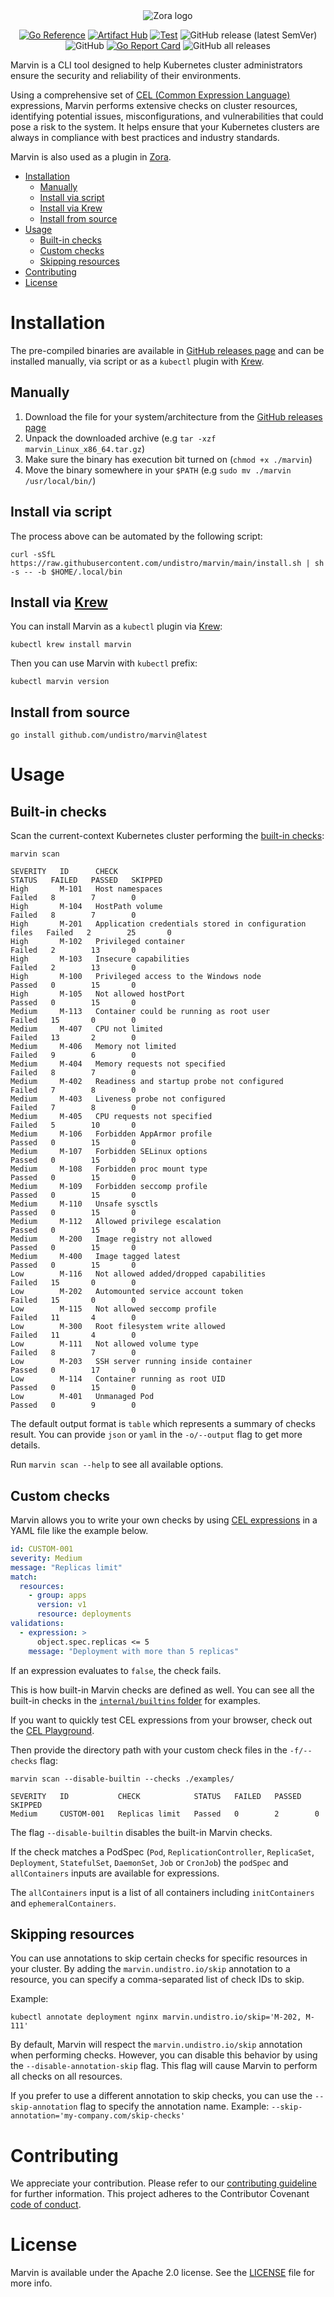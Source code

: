 <div align="center">

<picture>
  <source media="(prefers-color-scheme: dark)" srcset="assets/banner-dark.png">
  <img alt="Zora logo" src="assets/banner-light.png">
</picture>

[![Go Reference](https://pkg.go.dev/badge/github.com/undistro/marvin.svg)](https://pkg.go.dev/github.com/undistro/marvin)
[![Artifact Hub](https://img.shields.io/endpoint?url=https://artifacthub.io/badge/repository/marvin)](https://artifacthub.io/packages/krew/krew-index/marvin)
[![Test](https://github.com/undistro/marvin/actions/workflows/test.yml/badge.svg?branch=main&event=push)](https://github.com/undistro/marvin/actions/workflows/test.yml)
![GitHub release (latest SemVer)](https://img.shields.io/github/v/release/undistro/marvin?sort=semver&color=brightgreen)
![GitHub](https://img.shields.io/github/license/undistro/marvin?color=brightgreen)
[![Go Report Card](https://goreportcard.com/badge/github.com/undistro/marvin)](https://goreportcard.com/report/github.com/undistro/marvin)
![GitHub all releases](https://img.shields.io/github/downloads/undistro/marvin/total)

</div>

Marvin is a CLI tool designed to help Kubernetes cluster administrators 
ensure the security and reliability of their environments. 

Using a comprehensive set of [CEL (Common Expression Language)](https://github.com/google/cel-spec) expressions, 
Marvin performs extensive checks on cluster resources, 
identifying potential issues, misconfigurations, and vulnerabilities that could pose a risk to the system. 
It helps ensure that your Kubernetes clusters are always in compliance with best practices and industry standards.

Marvin is also used as a plugin in [Zora](https://zora-docs.undistro.io/latest/).

<!-- TOC -->
* [Installation](#installation)
  * [Manually](#manually)
  * [Install via script](#install-via-script)
  * [Install via Krew](#install-via-krew)
  * [Install from source](#install-from-source)
* [Usage](#usage)
  * [Built-in checks](#built-in-checks)
  * [Custom checks](#custom-checks)
  * [Skipping resources](#skipping-resources)
* [Contributing](#contributing)
* [License](#license)
<!-- TOC -->

# Installation

The pre-compiled binaries are available in [GitHub releases page](https://github.com/undistro/marvin/releases) 
and can be installed manually, via script or as a `kubectl` plugin with [Krew](https://krew.sigs.k8s.io).

## Manually

1. Download the file for your system/architecture from the [GitHub releases page](https://github.com/undistro/marvin/releases)
2. Unpack the downloaded archive (e.g `tar -xzf marvin_Linux_x86_64.tar.gz`)
3. Make sure the binary has execution bit turned on (`chmod +x ./marvin`)
4. Move the binary somewhere in your `$PATH` (e.g `sudo mv ./marvin /usr/local/bin/`)

## Install via script

The process above can be automated by the following script:

```shell
curl -sSfL https://raw.githubusercontent.com/undistro/marvin/main/install.sh | sh -s -- -b $HOME/.local/bin
```

## Install via [Krew](https://krew.sigs.k8s.io)

You can install Marvin as a `kubectl` plugin via [Krew](https://krew.sigs.k8s.io):
```shell
kubectl krew install marvin
```

Then you can use Marvin with `kubectl` prefix:
```shell
kubectl marvin version
```

## Install from source

```shell
go install github.com/undistro/marvin@latest
```

# Usage

## Built-in checks

Scan the current-context Kubernetes cluster performing the [built-in checks](internal/builtins):
```shell
marvin scan
```
```
SEVERITY   ID      CHECK                                                   STATUS   FAILED   PASSED   SKIPPED 
High       M-101   Host namespaces                                         Failed   8        7        0         
High       M-104   HostPath volume                                         Failed   8        7        0         
High       M-201   Application credentials stored in configuration files   Failed   2        25       0         
High       M-102   Privileged container                                    Failed   2        13       0         
High       M-103   Insecure capabilities                                   Failed   2        13       0         
High       M-100   Privileged access to the Windows node                   Passed   0        15       0         
High       M-105   Not allowed hostPort                                    Passed   0        15       0         
Medium     M-113   Container could be running as root user                 Failed   15       0        0         
Medium     M-407   CPU not limited                                         Failed   13       2        0         
Medium     M-406   Memory not limited                                      Failed   9        6        0         
Medium     M-404   Memory requests not specified                           Failed   8        7        0         
Medium     M-402   Readiness and startup probe not configured              Failed   7        8        0         
Medium     M-403   Liveness probe not configured                           Failed   7        8        0         
Medium     M-405   CPU requests not specified                              Failed   5        10       0         
Medium     M-106   Forbidden AppArmor profile                              Passed   0        15       0         
Medium     M-107   Forbidden SELinux options                               Passed   0        15       0         
Medium     M-108   Forbidden proc mount type                               Passed   0        15       0         
Medium     M-109   Forbidden seccomp profile                               Passed   0        15       0         
Medium     M-110   Unsafe sysctls                                          Passed   0        15       0         
Medium     M-112   Allowed privilege escalation                            Passed   0        15       0         
Medium     M-200   Image registry not allowed                              Passed   0        15       0         
Medium     M-400   Image tagged latest                                     Passed   0        15       0         
Low        M-116   Not allowed added/dropped capabilities                  Failed   15       0        0         
Low        M-202   Automounted service account token                       Failed   15       0        0         
Low        M-115   Not allowed seccomp profile                             Failed   11       4        0         
Low        M-300   Root filesystem write allowed                           Failed   11       4        0         
Low        M-111   Not allowed volume type                                 Failed   8        7        0         
Low        M-203   SSH server running inside container                     Passed   0        17       0         
Low        M-114   Container running as root UID                           Passed   0        15       0         
Low        M-401   Unmanaged Pod                                           Passed   0        9        0         
```

The default output format is `table` which represents a summary of checks result. 
You can provide `json` or `yaml` in the `-o/--output` flag to get more details.

Run `marvin scan --help` to see all available options.

## Custom checks

Marvin allows you to write your own checks by using [CEL expressions](https://github.com/google/cel-spec) in a YAML file like the example below.

```yaml
id: CUSTOM-001
severity: Medium
message: "Replicas limit"
match:
  resources:
    - group: apps
      version: v1
      resource: deployments
validations:
  - expression: >
      object.spec.replicas <= 5
    message: "Deployment with more than 5 replicas"
```

If an expression evaluates to `false`, the check fails.

This is how built-in Marvin checks are defined as well.
You can see all the built-in checks in the [`internal/builtins` folder](internal/builtins) for examples.

If you want to quickly test CEL expressions from your browser, check out the [CEL Playground](https://playcel.undistro.io/).

Then provide the directory path with your custom check files in the `-f/--checks` flag:

```shell
marvin scan --disable-builtin --checks ./examples/
```
```
SEVERITY   ID           CHECK            STATUS   FAILED   PASSED   SKIPPED 
Medium     CUSTOM-001   Replicas limit   Passed   0        2        0         
```

The flag `--disable-builtin` disables the built-in Marvin checks.

If the check matches a PodSpec (`Pod`, `ReplicationController`, `ReplicaSet`, `Deployment`, `StatefulSet`, `DaemonSet`, `Job` or `CronJob`)
the `podSpec` and `allContainers` inputs are available for expressions.

The `allContainers` input is a list of all containers including `initContainers` and `ephemeralContainers`.

## Skipping resources

You can use annotations to skip certain checks for specific resources in your cluster.
By adding the `marvin.undistro.io/skip` annotation to a resource, 
you can specify a comma-separated list of check IDs to skip.

Example:
```shell
kubectl annotate deployment nginx marvin.undistro.io/skip='M-202, M-111'
```

By default, Marvin will respect the `marvin.undistro.io/skip` annotation when performing checks. 
However, you can disable this behavior by using the `--disable-annotation-skip` flag.
This flag will cause Marvin to perform all checks on all resources.

If you prefer to use a different annotation to skip checks, 
you can use the `--skip-annotation` flag to specify the annotation name. 
Example: `--skip-annotation='my-company.com/skip-checks'`

# Contributing

We appreciate your contribution.
Please refer to our [contributing guideline](https://github.com/undistro/marvin/blob/main/CONTRIBUTING.md) for further information.
This project adheres to the Contributor Covenant [code of conduct](https://github.com/undistro/marvin/blob/main/CODE_OF_CONDUCT.md).

# License

Marvin is available under the Apache 2.0 license. See the [LICENSE](LICENSE) file for more info.
